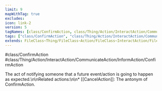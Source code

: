 ```yaml
---
limit: 9
mapWithTag: true
excludes:
icon: link-2
version: 5
tagNames: [class/ConfirmAction, class/Thing/Action/InteractAction/CommunicateAction/InformAction/ConfirmAction, schema-org/ConfirmAction]
tags: ["class/ConfirmAction", "class/Thing/Action/InteractAction/CommunicateAction/InformAction/ConfirmAction"]
extends: FileClass~Thing/FileClass~Action/FileClass~InteractAction/FileClass~CommunicateAction/FileClass~InformAction
---
```


#class/ConfirmAction
#class/Thing/Action/InteractAction/CommunicateAction/InformAction/ConfirmAction


The act of notifying someone that a future event/action is going to happen as expected.\n\nRelated actions:\n\n\* [[CancelAction]]: The antonym of ConfirmAction.

